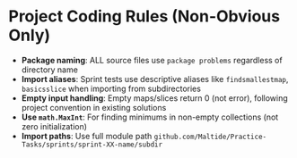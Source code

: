 # Project Coding Rules (Non-Obvious Only)

- **Package naming**: ALL source files use `package problems` regardless of directory name
- **Import aliases**: Sprint tests use descriptive aliases like `findsmallestmap`, `basicsslice` when importing from subdirectories  
- **Empty input handling**: Empty maps/slices return 0 (not error), following project convention in existing solutions
- **Use `math.MaxInt`**: For finding minimums in non-empty collections (not zero initialization)
- **Import paths**: Use full module path `github.com/Maltide/Practice-Tasks/sprints/sprint-XX-name/subdir`